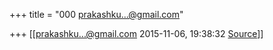 +++
title = "000 prakashku...@gmail.com"

+++
[[prakashku...@gmail.com	2015-11-06, 19:38:32 [Source](https://groups.google.com/g/samskrita/c/2vMGmDXBupI)]]



